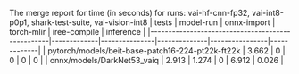 The merge report for time (in seconds) for runs: vai-hf-cnn-fp32, vai-int8-p0p1, shark-test-suite, vai-vision-int8
| tests                                            |   model-run |   onnx-import |   torch-mlir |   iree-compile |   inference |
|--------------------------------------------------|-------------|---------------|--------------|----------------|-------------|
| pytorch/models/beit-base-patch16-224-pt22k-ft22k |       3.662 |         0     |            0 |          0     |       0     |
| onnx/models/DarkNet53_vaiq                       |       2.913 |         1.274 |            0 |          6.912 |       0.026 |
